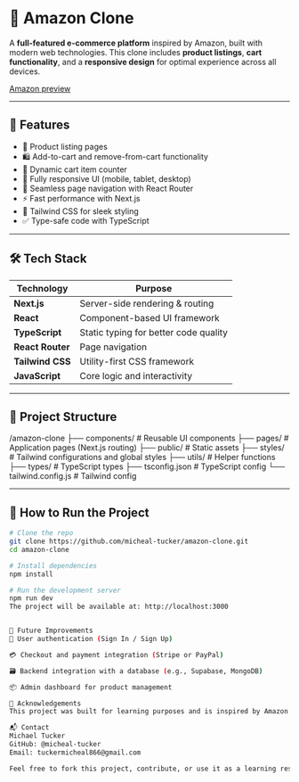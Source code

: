 # 🛒 Amazon Clone

A **full-featured e-commerce platform** inspired by Amazon, built with modern web technologies. This clone includes **product listings**, **cart functionality**, and a **responsive design** for optimal experience across all devices.

[Amazon preview](https://droyd-amazon.netlify.app/)

---

## 🚀 Features

- 🧾 Product listing pages
- 🛍️ Add-to-cart and remove-from-cart functionality
- 🛒 Dynamic cart item counter
- 🎯 Fully responsive UI (mobile, tablet, desktop)
- 🔄 Seamless page navigation with React Router
- ⚡ Fast performance with Next.js
- 💅 Tailwind CSS for sleek styling
- ✅ Type-safe code with TypeScript

---

## 🛠️ Tech Stack

| Technology      | Purpose                      |
|------------------|-------------------------------|
| **Next.js**       | Server-side rendering & routing |
| **React**         | Component-based UI framework   |
| **TypeScript**    | Static typing for better code quality |
| **React Router**  | Page navigation               |
| **Tailwind CSS**  | Utility-first CSS framework   |
| **JavaScript**    | Core logic and interactivity  |

---


## 📁 Project Structure

/amazon-clone
├── components/ # Reusable UI components
├── pages/ # Application pages (Next.js routing)
├── public/ # Static assets
├── styles/ # Tailwind configurations and global styles
├── utils/ # Helper functions
├── types/ # TypeScript types
├── tsconfig.json # TypeScript config
└── tailwind.config.js # Tailwind config


---

## 🧪 How to Run the Project

```bash
# Clone the repo
git clone https://github.com/micheal-tucker/amazon-clone.git
cd amazon-clone

# Install dependencies
npm install

# Run the development server
npm run dev
The project will be available at: http://localhost:3000


📌 Future Improvements
🔐 User authentication (Sign In / Sign Up)

💳 Checkout and payment integration (Stripe or PayPal)

🗃️ Backend integration with a database (e.g., Supabase, MongoDB)

📦 Admin dashboard for product management

🙌 Acknowledgements
This project was built for learning purposes and is inspired by Amazon’s design and functionality.

📬 Contact
Michael Tucker
GitHub: @micheal-tucker
Email: tuckermicheal866@gmail.com

Feel free to fork this project, contribute, or use it as a learning resource!
